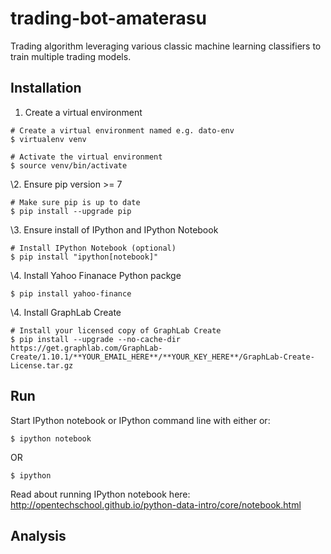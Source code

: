 trading-bot-amaterasu
=====================
Trading algorithm leveraging various classic machine learning classifiers to train multiple trading models. 

Installation
------------

1. Create a virtual environment
```
# Create a virtual environment named e.g. dato-env
$ virtualenv venv

# Activate the virtual environment
$ source venv/bin/activate
```

\2. Ensure pip version >= 7
```
# Make sure pip is up to date
$ pip install --upgrade pip
```

\3. Ensure install of IPython and IPython Notebook
```
# Install IPython Notebook (optional)
$ pip install "ipython[notebook]"
```

\4. Install Yahoo Finanace Python packge

```
$ pip install yahoo-finance
```

\4. Install GraphLab Create
```
# Install your licensed copy of GraphLab Create
$ pip install --upgrade --no-cache-dir https://get.graphlab.com/GraphLab-Create/1.10.1/**YOUR_EMAIL_HERE**/**YOUR_KEY_HERE**/GraphLab-Create-License.tar.gz
```

Run
---
Start IPython notebook or IPython command line with either or:

    $ ipython notebook

OR

    $ ipython

Read about running IPython notebook here:
<http://opentechschool.github.io/python-data-intro/core/notebook.html>

Analysis
--------

